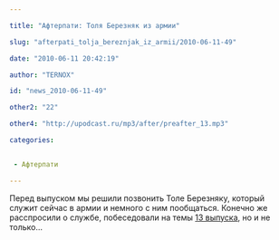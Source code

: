```yaml
---

title: "Афтерпати: Толя Березняк из армии"

slug: "afterpati_tolja_bereznjak_iz_armii/2010-06-11-49"

date: "2010-06-11 20:42:19"

author: "TERNOX"

id: "news_2010-06-11-49"

other2: "22"

other4: "http://upodcast.ru/mp3/after/preafter_13.mp3"

categories:


 - Афтерпати

---
```

Перед выпуском мы решили позвонить Толе Березняку, который служит сейчас в армии и немного с ним пообщаться. Конечно же расспросили о службе, побеседовали на темы [13 выпуска](/news/trinadcatyj_vypusk_mobilnye_internety_i_vsjo_chto_rjadom/2010-07-25-15), но и не только...